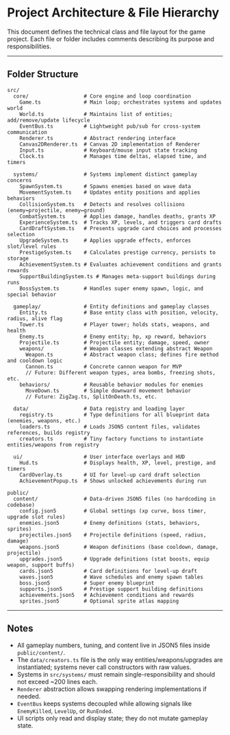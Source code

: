 # Project Architecture & File Hierarchy

This document defines the technical class and file layout for the game project. Each file or folder includes comments describing its purpose and responsibilities.

---

## Folder Structure

```
src/
  core/                  # Core engine and loop coordination
    Game.ts              # Main loop; orchestrates systems and updates world
    World.ts             # Maintains list of entities; add/remove/update lifecycle
    EventBus.ts          # Lightweight pub/sub for cross-system communication
    Renderer.ts          # Abstract rendering interface
    Canvas2DRenderer.ts  # Canvas 2D implementation of Renderer
    Input.ts             # Keyboard/mouse input state tracking
    Clock.ts             # Manages time deltas, elapsed time, and timers

  systems/               # Systems implement distinct gameplay concerns
    SpawnSystem.ts       # Spawns enemies based on wave data
    MovementSystem.ts    # Updates entity positions and applies behaviors
    CollisionSystem.ts   # Detects and resolves collisions (enemy↔projectile, enemy↔ground)
    CombatSystem.ts      # Applies damage, handles deaths, grants XP
    ExperienceSystem.ts  # Tracks XP, levels, and triggers card drafts
    CardDraftSystem.ts   # Presents upgrade card choices and processes selection
    UpgradeSystem.ts     # Applies upgrade effects, enforces slot/level rules
    PrestigeSystem.ts    # Calculates prestige currency, persists to storage
    AchievementSystem.ts # Evaluates achievement conditions and grants rewards
    SupportBuildingSystem.ts # Manages meta-support buildings during runs
    BossSystem.ts        # Handles super enemy spawn, logic, and special behavior

  gameplay/              # Entity definitions and gameplay classes
    Entity.ts            # Base entity class with position, velocity, radius, alive flag
    Tower.ts             # Player tower; holds stats, weapons, and health
    Enemy.ts             # Enemy entity; hp, xp reward, behaviors
    Projectile.ts        # Projectile entity; damage, speed, owner
    weapons/             # Weapon classes extending abstract Weapon
      Weapon.ts          # Abstract weapon class; defines fire method and cooldown logic
      Cannon.ts          # Concrete cannon weapon for MVP
      // Future: Different weapon types, area bombs, freezing shots, etc.
    behaviors/           # Reusable behavior modules for enemies
      MoveDown.ts        # Simple downward movement behavior
      // Future: ZigZag.ts, SplitOnDeath.ts, etc.

  data/                  # Data registry and loading layer
    registry.ts          # Type definitions for all blueprint data (enemies, weapons, etc.)
    loaders.ts           # Loads JSON5 content files, validates references, builds registry
    creators.ts          # Tiny factory functions to instantiate entities/weapons from registry

  ui/                    # User interface overlays and HUD
    Hud.ts               # Displays health, XP, level, prestige, and timers
    CardOverlay.ts       # UI for level-up card draft selection
    AchievementPopup.ts  # Shows unlocked achievements during run

public/
  content/               # Data-driven JSON5 files (no hardcoding in codebase)
    config.json5         # Global settings (xp curve, boss timer, upgrade slot rules)
    enemies.json5        # Enemy definitions (stats, behaviors, sprites)
    projectiles.json5    # Projectile definitions (speed, radius, damage)
    weapons.json5        # Weapon definitions (base cooldown, damage, projectile)
    upgrades.json5       # Upgrade definitions (stat boosts, equip weapon, support buffs)
    cards.json5          # Card definitions for level-up draft
    waves.json5          # Wave schedules and enemy spawn tables
    boss.json5           # Super enemy blueprint
    supports.json5       # Prestige support building definitions
    achievements.json5   # Achievement conditions and rewards
    sprites.json5        # Optional sprite atlas mapping
```

---

## Notes

- All gameplay numbers, tuning, and content live in JSON5 files inside `public/content/`.
- The `data/creators.ts` file is the only way entities/weapons/upgrades are instantiated; systems never call constructors with raw values.
- Systems in `src/systems/` must remain single-responsibility and should not exceed \~200 lines each.
- `Renderer` abstraction allows swapping rendering implementations if needed.
- `EventBus` keeps systems decoupled while allowing signals like `EnemyKilled`, `LevelUp`, or `RunEnded`.
- UI scripts only read and display state; they do not mutate gameplay state.

